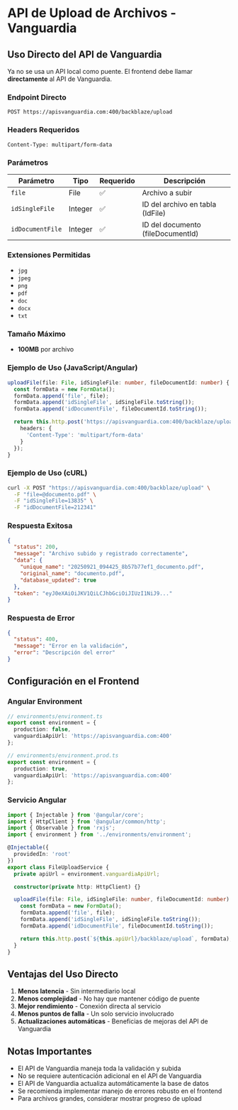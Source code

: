 # API de Upload de Archivos - Vanguardia

## Uso Directo del API de Vanguardia

Ya no se usa un API local como puente. El frontend debe llamar **directamente** al API de Vanguardia.

### Endpoint Directo

```
POST https://apisvanguardia.com:400/backblaze/upload
```

### Headers Requeridos

```
Content-Type: multipart/form-data
```

### Parámetros

| Parámetro | Tipo | Requerido | Descripción |
|-----------|------|-----------|-------------|
| `file` | File | ✅ | Archivo a subir |
| `idSingleFile` | Integer | ✅ | ID del archivo en tabla (IdFile) |
| `idDocumentFile` | Integer | ✅ | ID del documento (fileDocumentId) |

### Extensiones Permitidas

- `jpg`
- `jpeg` 
- `png`
- `pdf`
- `doc`
- `docx`
- `txt`

### Tamaño Máximo

- **100MB** por archivo

### Ejemplo de Uso (JavaScript/Angular)

```typescript
uploadFile(file: File, idSingleFile: number, fileDocumentId: number) {
  const formData = new FormData();
  formData.append('file', file);
  formData.append('idSingleFile', idSingleFile.toString());
  formData.append('idDocumentFile', fileDocumentId.toString());

  return this.http.post('https://apisvanguardia.com:400/backblaze/upload', formData, {
    headers: {
      'Content-Type': 'multipart/form-data'
    }
  });
}
```

### Ejemplo de Uso (cURL)

```bash
curl -X POST "https://apisvanguardia.com:400/backblaze/upload" \
  -F "file=@documento.pdf" \
  -F "idSingleFile=13835" \
  -F "idDocumentFile=212341"
```

### Respuesta Exitosa

```json
{
  "status": 200,
  "message": "Archivo subido y registrado correctamente",
  "data": {
    "unique_name": "20250921_094425_8b57b77ef1_documento.pdf",
    "original_name": "documento.pdf",
    "database_updated": true
  },
  "token": "eyJ0eXAiOiJKV1QiLCJhbGciOiJIUzI1NiJ9..."
}
```

### Respuesta de Error

```json
{
  "status": 400,
  "message": "Error en la validación",
  "error": "Descripción del error"
}
```

## Configuración en el Frontend

### Angular Environment

```typescript
// environments/environment.ts
export const environment = {
  production: false,
  vanguardiaApiUrl: 'https://apisvanguardia.com:400'
};

// environments/environment.prod.ts
export const environment = {
  production: true,
  vanguardiaApiUrl: 'https://apisvanguardia.com:400'
};
```

### Servicio Angular

```typescript
import { Injectable } from '@angular/core';
import { HttpClient } from '@angular/common/http';
import { Observable } from 'rxjs';
import { environment } from '../environments/environment';

@Injectable({
  providedIn: 'root'
})
export class FileUploadService {
  private apiUrl = environment.vanguardiaApiUrl;

  constructor(private http: HttpClient) {}

  uploadFile(file: File, idSingleFile: number, fileDocumentId: number): Observable<any> {
    const formData = new FormData();
    formData.append('file', file);
    formData.append('idSingleFile', idSingleFile.toString());
    formData.append('idDocumentFile', fileDocumentId.toString());

    return this.http.post(`${this.apiUrl}/backblaze/upload`, formData);
  }
}
```

## Ventajas del Uso Directo

1. **Menos latencia** - Sin intermediario local
2. **Menos complejidad** - No hay que mantener código de puente
3. **Mejor rendimiento** - Conexión directa al servicio
4. **Menos puntos de falla** - Un solo servicio involucrado
5. **Actualizaciones automáticas** - Beneficias de mejoras del API de Vanguardia

## Notas Importantes

- El API de Vanguardia maneja toda la validación y subida
- No se requiere autenticación adicional en el API de Vanguardia
- El API de Vanguardia actualiza automáticamente la base de datos
- Se recomienda implementar manejo de errores robusto en el frontend
- Para archivos grandes, considerar mostrar progreso de upload

